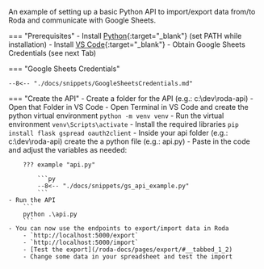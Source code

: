 An example of setting up a basic Python API to import/export data from/to Roda and communicate with Google Sheets.

=== "Prerequisites"
    - Install [Python](https://www.python.org){:target="_blank"} (set PATH while installation)
    - Install [VS Code](https://code.visualstudio.com){:target="_blank"}
    - Obtain Google Sheets Credentials (see next Tab)

=== "Google Sheets Credentials"
    
    --8<-- "./docs/snippets/GoogleSheetsCredentials.md"

=== "Create the API"
    - Create a folder for the API (e.g.: c:\dev\roda-api)
    - Open that Folder in VS Code
    - Open Terminal in VS Code and create the python virtual environment
        ```
        python -m venv venv
        ```
    - Run the virtual environment
        ```
        venv\Scripts\activate
        ```
    - Install the required libraries
        ```
        pip install flask gspread oauth2client
        ```
    - Inside your api folder (e.g.: c:\dev\roda-api) create the a python file (e.g.: api.py)
    - Paste in the code and adjust the variables as needed:

        ??? example "api.py"
            
            ```py 
            --8<-- "./docs/snippets/gs_api_example.py"
            ```
    - Run the API
        ```
        python .\api.py
        ```
    - You can now use the endpoints to export/import data in Roda
        - `http://localhost:5000/export`
        - `http://localhost:5000/import`
        - [Test the export](/roda-docs/pages/export/#__tabbed_1_2)
        - Change some data in your spreadsheet and test the import